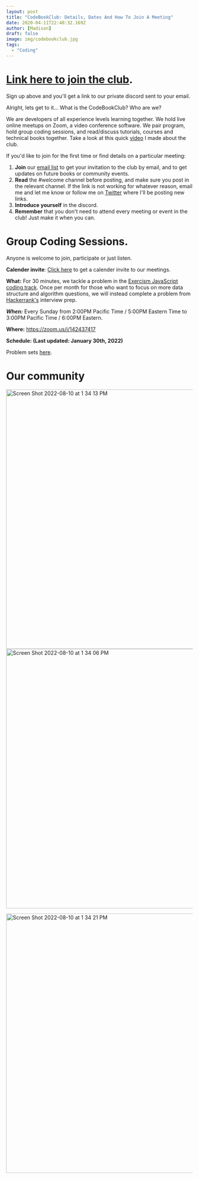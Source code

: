 ```yaml
---
layout: post
title: "CodeBookClub: Details, Dates And How To Join A Meeting"
date: 2020-04-11T22:40:32.169Z
author: [Madison]
draft: false
image: img/codebookclub.jpg
tags:
  - "Coding"
---
```


# [Link here to join the club](https://madisonkanna.us14.list-manage.com/subscribe/post?u=323fd92759e9e0b8d4083d008&id=033dfeb98f). 

Sign up above and you'll get a link to our private discord sent to your email.

Alright, lets get to it... What is the CodeBookClub? Who are we?

We are developers of all experience levels learning together. We hold live online meetups on Zoom, a video conference software. We pair program, hold group coding sessions, and read/discuss tutorials, courses and technical books together. Take a look at this quick [video](https://www.youtube.com/watch?v=VCLnBkHeUJQ&t=82s) I  made about the club.


If you'd like to join for the first time or find details on a particular meeting:

1. **Join** our [email list](https://madisonkanna.us14.list-manage.com/subscribe/post?u=323fd92759e9e0b8d4083d008&id=033dfeb98f) to get your invitation to the club by email, and to get updates on future books or community events. 
2. **Read** the #welcome channel before posting, and make sure you post in the relevant channel. If the link is not working for whatever reason, email me and let me know or follow me on [Twitter](https://twitter.com/Madisonkanna) where I'll be posting new links.
3. **Introduce yourself** in the discord.
4. **Remember** that you don't need to attend every meeting or event in the club! Just make it when you can. 

# Group Coding Sessions.

Anyone is welcome to join, participate or just listen. 

**Calender invite**: [Click here](https://calendar.google.com/event?action=TEMPLATE&tmeid=N2I1c25oYzUzaWl1NjExY2xmYWlpMHNha2NfMjAyMjA4MTRUMjEwMDAwWiBzb3ZiaTV2dTlvNG5qcTlkbmRiM2lsbzg0NEBn&tmsrc=sovbi5vu9o4njq9dndb3ilo844%40group.calendar.google.com&scp=ALL) to get a calender invite to our meetings.

**What:** For 30 minutes, we tackle a problem in the [Exercism JavaScript coding track](https://exercism.org/tracks/javascript). Once per month for those who want to focus on more data structure and algorithm questions, we will instead complete a problem from [Hackerrank's](https://www.hackerrank.com/interview/interview-preparation-kit) interview prep.

***When:*** Every Sunday from 2:00PM Pacific Time / 5:00PM Eastern Time to 3:00PM Pacific Time / 6:00PM Eastern.

**Where:**  https://zoom.us/j/142437417

**Schedule: (Last updated: January 30th, 2022)**

Problem sets [here](https://exercism.org/tracks/javascript).


# Our community 
<img width="700" alt="Screen Shot 2022-08-10 at 1 34 13 PM" src="https://user-images.githubusercontent.com/16752875/184015179-477301a1-36f0-4576-9e52-b0eb7e0cc825.png"><img width="700" alt="Screen Shot 2022-08-10 at 1 34 06 PM" src="https://user-images.githubusercontent.com/16752875/184015187-63d064b9-e3f2-4176-b813-df6198fa36b6.png">


<img width="700" alt="Screen Shot 2022-08-10 at 1 34 21 PM" src="https://user-images.githubusercontent.com/16752875/184015130-da4c20e3-8cdc-4422-b048-11676d65d30c.png">




